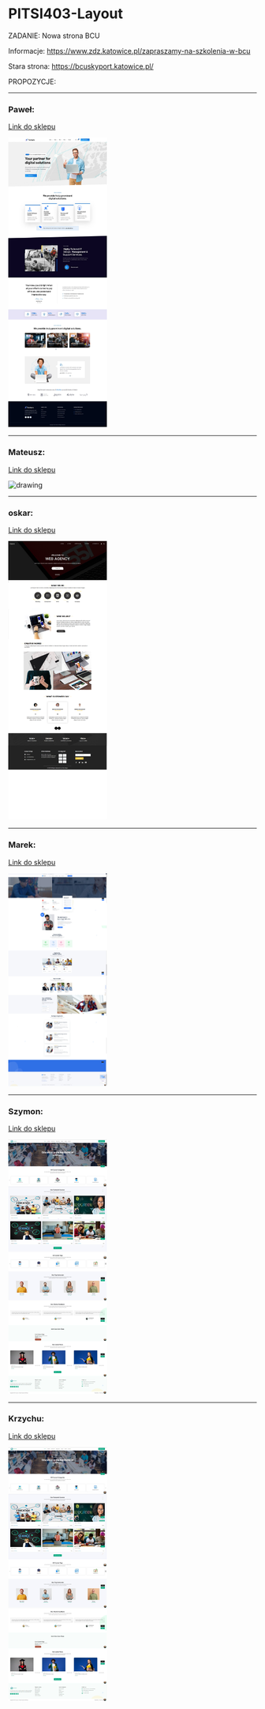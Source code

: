 # PITSI403-Layout

ZADANIE:
Nowa strona BCU

Informacje: https://www.zdz.katowice.pl/zapraszamy-na-szkolenia-w-bcu

Stara strona: https://bcuskyport.katowice.pl/

PROPOZYCJE:

---

### Paweł: 
[Link do sklepu](https://preview.themeforest.net/item/techwix-technology-it-solutions-wordpress-theme/full_screen_preview/53797889)


<img src="Technix.jpg" alt="drawing" width="200"/>

---

### Mateusz:
[Link do sklepu](https://elements.envato.com/edura-online-courses-education-wordpress-theme-A5T4N4W)

<img src="Strona.png" alt="drawing" width="200"/>

---

### oskar:
[Link do sklepu](https://www.free-css.com/free-css-templates/page295/esigned)

<img src="image.psd.png" alt="drawing" width="200"/>

---

### Marek:
[Link do sklepu](https://www.templatemonster.com/pl/szablony-wordpress-99612.html)

<img src="strona.jpg" alt="drawing" width="200"/>

---

### Szymon:
[Link do sklepu](https://demo.templatemonster.com/pl/demo/216238.html?_gl=1*9pct14*_gcl_aw*R0NMLjE3MjY1NTMwOTkuRUFJYUlRb2JDaE1JcU9DWHhLSEppQU1WcnAxb0NSMkFad2J4RUFBWUFpQUFFZ0kzal9EX0J3RQ..*_gcl_au*MTQzNjU4NzQ1My4xNzI2NTUxNTA4*_ga*MTMxMTYyNDkzNi4xNzI2NTUxNTAy*_ga_FTPYEGT5LY*MTcyNjU1MTUwMS4xLjEuMTcyNjU1MzEwMy41MS4wLjA.)

<img src="starlearn.jpg" alt="drawing" width="200"/>

---

### Krzychu:
[Link do sklepu]()

<img src="starlearn.jpg" alt="drawing" width="200"/>



